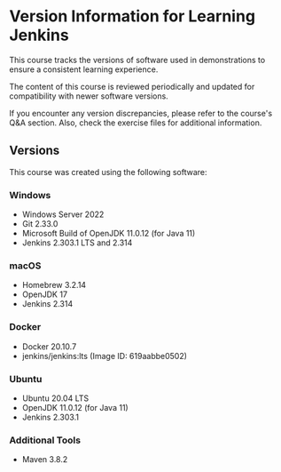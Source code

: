 # Version Information for Learning Jenkins

This course tracks the versions of software used in demonstrations to ensure a consistent learning experience.

The content of this course is reviewed periodically and updated for compatibility with newer software versions.

If you encounter any version discrepancies, please refer to the course's Q&A section.  Also, check the exercise files for additional information.

## Versions

This course was created using the following software:

### Windows

- Windows Server 2022
- Git 2.33.0
- Microsoft Build of OpenJDK 11.0.12 (for Java 11)
- Jenkins 2.303.1 LTS and 2.314

### macOS

- Homebrew 3.2.14
- OpenJDK 17
- Jenkins 2.314

### Docker

- Docker 20.10.7
- jenkins/jenkins:lts (Image ID: 619aabbe0502)

### Ubuntu

- Ubuntu  20.04 LTS
- OpenJDK 11.0.12 (for Java 11)
- Jenkins 2.303.1

### Additional Tools

- Maven 3.8.2
